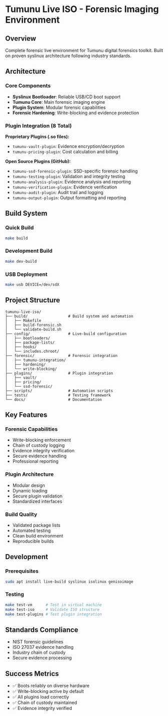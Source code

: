 # Tumunu Live ISO - Forensic Imaging Environment

## Overview

Complete forensic live environment for Tumunu digital forensics toolkit. Built on proven syslinux architecture following industry standards.

## Architecture

### Core Components
- **Syslinux Bootloader**: Reliable USB/CD boot support
- **Tumunu Core**: Main forensic imaging engine
- **Plugin System**: Modular forensic capabilities
- **Forensic Hardening**: Write-blocking and evidence protection

### Plugin Integration (8 Total)
**Proprietary Plugins (.so files):**
- `tumunu-vault-plugin`: Evidence encryption/decryption
- `tumunu-pricing-plugin`: Cost calculation and billing

**Open Source Plugins (GitHub):**
- `tumunu-ssd-forensic-plugin`: SSD-specific forensic handling
- `tumunu-testing-plugin`: Validation and integrity testing
- `tumunu-analysis-plugin`: Evidence analysis and reporting
- `tumunu-verification-plugin`: Evidence verification
- `tumunu-audit-plugin`: Audit trail and logging
- `tumunu-output-plugin`: Output formatting and reporting

## Build System

### Quick Build
```bash
make build
```

### Development Build
```bash
make dev-build
```

### USB Deployment
```bash
make usb DEVICE=/dev/sdX
```

## Project Structure

```
tumunu-live-iso/
├── build/                  # Build system and automation
│   ├── Makefile
│   ├── build-forensic.sh
│   └── validate-build.sh
├── config/                 # Live-build configuration
│   ├── bootloaders/
│   ├── package-lists/
│   ├── hooks/
│   └── includes.chroot/
├── forensic/               # Forensic integration
│   ├── tumunu-integration/
│   ├── hardening/
│   └── write-blocking/
├── plugins/                # Plugin integration
│   ├── vault/
│   ├── pricing/
│   └── ssd-forensic/
├── scripts/                # Automation scripts
├── tests/                  # Testing framework
└── docs/                   # Documentation
```

## Key Features

### Forensic Capabilities
- Write-blocking enforcement
- Chain of custody logging
- Evidence integrity verification
- Secure evidence handling
- Professional reporting

### Plugin Architecture
- Modular design
- Dynamic loading
- Secure plugin validation
- Standardized interfaces

### Build Quality
- Validated package lists
- Automated testing
- Clean build environment
- Reproducible builds

## Development

### Prerequisites
```bash
sudo apt install live-build syslinux isolinux genisoimage
```

### Testing
```bash
make test-vm      # Test in virtual machine
make test-iso     # Validate ISO structure
make test-plugins # Test plugin integration
```

## Standards Compliance

- NIST forensic guidelines
- ISO 27037 evidence handling
- Industry chain of custody
- Secure evidence processing

## Success Metrics

- ✅ Boots reliably on diverse hardware
- ✅ Write-blocking active by default
- ✅ All plugins load correctly
- ✅ Chain of custody maintained
- ✅ Evidence integrity verified